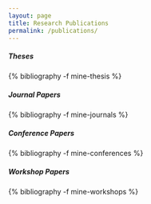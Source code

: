 ```yaml
---
layout: page
title: Research Publications
permalink: /publications/
---
```


##### **Theses**
{% bibliography -f mine-thesis %}

##### **Journal Papers**
{% bibliography -f mine-journals %}


##### **Conference Papers**
{% bibliography -f mine-conferences %}

##### **Workshop Papers**
{% bibliography -f mine-workshops %}


<!-- ### Media Appearances -->
<!-- --- -->
<!-- {% bibliography -f mine-media %} -->

